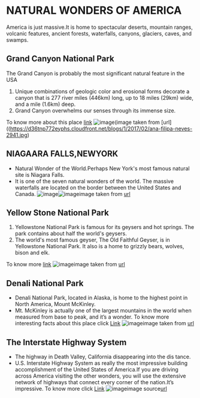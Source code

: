 #                                           NATURAL WONDERS OF AMERICA   
America is just massive.It is home to spectacular deserts, mountain ranges, volcanic features, ancient forests, waterfalls, canyons, glaciers, caves, and swamps.

## Grand Canyon National Park
The Grand Canyon is probably the most significant natural feature in the USA
1. Unique combinations of geologic color and erosional forms decorate a canyon that is 277 river miles (446km) long, up to 18 miles (29km) wide, and a mile (1.6km) deep.
2. Grand Canyon overwhelms our senses through its immense size.

 To know more about this place [link](https://www.britannica.com/place/Grand-Canyon-National-Park)
![image](https://d36tnp772eyphs.cloudfront.net/blogs/1/2017/02/ana-filipa-neves-2941.jpg)(image taken from [url]((https://d36tnp772eyphs.cloudfront.net/blogs/1/2017/02/ana-filipa-neves-2941.jpg)

## NIAGAARA FALLS,NEWYORK
- Natural Wonder of the World.Perhaps New York's most famous natural site is Niagara Falls. 
- It is one of the seven natural wonders of the world. The massive waterfalls are located on the border between the United States and Canada.
![image](https://d36tnp772eyphs.cloudfront.net/blogs/1/2017/02/5683785766_b3ed8327a5_b.jpg)![image](https://www.visittheusa.com/sites/default/files/styles/hero_m_1300x700/public/images/hero_media_image/2017-03/Niagara%20Falls%20State%20Park_New%20York_20150710GH_0122_Web72DPI.jpg?itok=q3mQRRtZ)image taken from [url](
https://d36tnp772eyphs.cloudfront.net/blogs/1/2017/02/5683785766_b3ed8327a5_b.jpg)

## Yellow Stone National Park
1. Yellowstone National Park is famous for its geysers and hot springs. The park contains about half the world's geysers.
2. The world's most famous geyser, The Old Faithful Geyser, is in Yellowstone National Park. It also is a home to grizzly bears, wolves, bison and elk.

To know more [link](https://www.doi.gov/blog/7-things-you-didnt-know-about-yellowstone-national-park)
![image](https://www.doi.gov/sites/doi.gov/files/uploads/YellowstoneNPNataliaOrniaSTECropped.jpg)image taken from [url](
 https://www.doi.gov/sites/doi.gov/files/uploads/YellowstoneNPNataliaOrniaSTECropped.jpg)
 
## Denali National Park
- Denali National Park, located in Alaska, is home to the highest point in North America, Mount McKinley.
- Mt. McKinley is actually one of the largest mountains in the world when measured from base to peak, and it’s a wonder.
  To know more interesting facts about this place click [Link](https://www.onlyinyourstate.com/alaska/facts-denali-national-park-ak/)
  ![image](https://photos.smugmug.com/photos/i-zVdDDzF/0/L/i-zVdDDzF-L.jpg)image taken from [url]( https://photos.smugmug.com/photos/i-zVdDDzF/0/L/i-zVdDDzF-L.jpg)

## The Interstate Highway System
- The highway in Death Valley, California disappearing into the dis tance.
- U.S. Interstate Highway System as really the most impressive building accomplishment of the United States of America.If you are driving   across America visiting the other wonders, you will use the extensive network of highways that connect every corner of the nation.It’s     impressive.
  To know more click [Link](https://www.history.com/topics/us-states/interstate-highway-system)
  ![image](https://photos.smugmug.com/photos/i-WrCkdL9/0/L/i-WrCkdL9-L.jpg)image source[url](https://photos.smugmug.com/photos/i-WrCkdL9/0/L/i-WrCkdL9-L.jpg)
